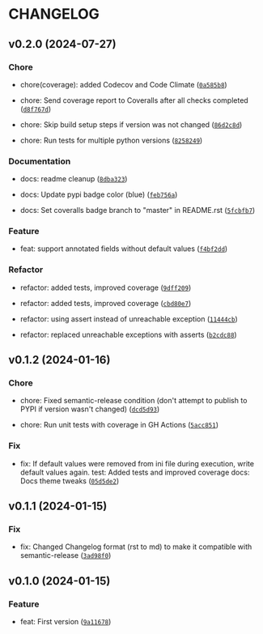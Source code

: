 # CHANGELOG

## v0.2.0 (2024-07-27)

### Chore

* chore(coverage): added Codecov and Code Climate ([`0a585b8`](https://github.com/umanamente/py-configmodel/commit/0a585b8a5b4c4af6451c72367ccc95fb68594b88))

* chore: Send coverage report to Coveralls after all checks completed ([`d8f767d`](https://github.com/umanamente/py-configmodel/commit/d8f767d245bdac1d6a7309814440c5c2bfd8bcdf))

* chore: Skip build setup steps if version was not changed ([`86d2c8d`](https://github.com/umanamente/py-configmodel/commit/86d2c8d58081188d50460da6a11092e8361b2ff2))

* chore: Run tests for multiple python versions ([`8258249`](https://github.com/umanamente/py-configmodel/commit/8258249a1a3f15d241bcbfbfd3bcc8ff20940165))

### Documentation

* docs: readme cleanup ([`8dba323`](https://github.com/umanamente/py-configmodel/commit/8dba3233fd6d07d4ca2397358cb38521c11f200d))

* docs: Update pypi badge color (blue) ([`feb756a`](https://github.com/umanamente/py-configmodel/commit/feb756aed73599efa40859f5a3d4069e01c71ee9))

* docs: Set coveralls badge branch to &#34;master&#34; in README.rst ([`5fcbfb7`](https://github.com/umanamente/py-configmodel/commit/5fcbfb7d5f77f4f493a91cc82089177027f224e6))

### Feature

* feat: support annotated fields without default values ([`f4bf2dd`](https://github.com/umanamente/py-configmodel/commit/f4bf2dd2df320d3ae8453a4353c29de49fdb95be))

### Refactor

* refactor: added tests, improved coverage ([`9dff209`](https://github.com/umanamente/py-configmodel/commit/9dff20937ddacef03ac0b6808c855d40e61203ff))

* refactor: added tests, improved coverage ([`cbd80e7`](https://github.com/umanamente/py-configmodel/commit/cbd80e79a2a11580e3ec89b7f1b8aafec4af3349))

* refactor: using assert instead of unreachable exception ([`11444cb`](https://github.com/umanamente/py-configmodel/commit/11444cbcc2501d1bc0388fe445559178e525261b))

* refactor: replaced unreachable exceptions with asserts ([`b2cdc88`](https://github.com/umanamente/py-configmodel/commit/b2cdc8842a628fe477bcf0e72c387451da118297))

## v0.1.2 (2024-01-16)

### Chore

* chore: Fixed semantic-release condition (don&#39;t attempt to publish to PYPI if version wasn&#39;t changed) ([`dcd5d93`](https://github.com/umanamente/py-configmodel/commit/dcd5d93bd9f5903a7b6d6deefaf81370229a4431))

* chore: Run unit tests with coverage in GH Actions ([`5acc851`](https://github.com/umanamente/py-configmodel/commit/5acc8512bc53ac1d6684665b5847c4ba86c03fcc))

### Fix

* fix: If default values were removed from ini file during execution, write default values again.
test: Added tests and improved coverage
docs: Docs theme tweaks ([`05d5de2`](https://github.com/umanamente/py-configmodel/commit/05d5de2b07dce1f342ee07bda924e453477b7458))

## v0.1.1 (2024-01-15)

### Fix

* fix: Changed Changelog format (rst to md) to make it compatible with semantic-release ([`3ad98f0`](https://github.com/umanamente/py-configmodel/commit/3ad98f0d7dd4410e44c5b755ae8082fa9a3f9e0c))

## v0.1.0 (2024-01-15)

### Feature

* feat: First version ([`9a11678`](https://github.com/umanamente/py-configmodel/commit/9a11678a2420a17dd4215210b40acc69e11b39e5))
